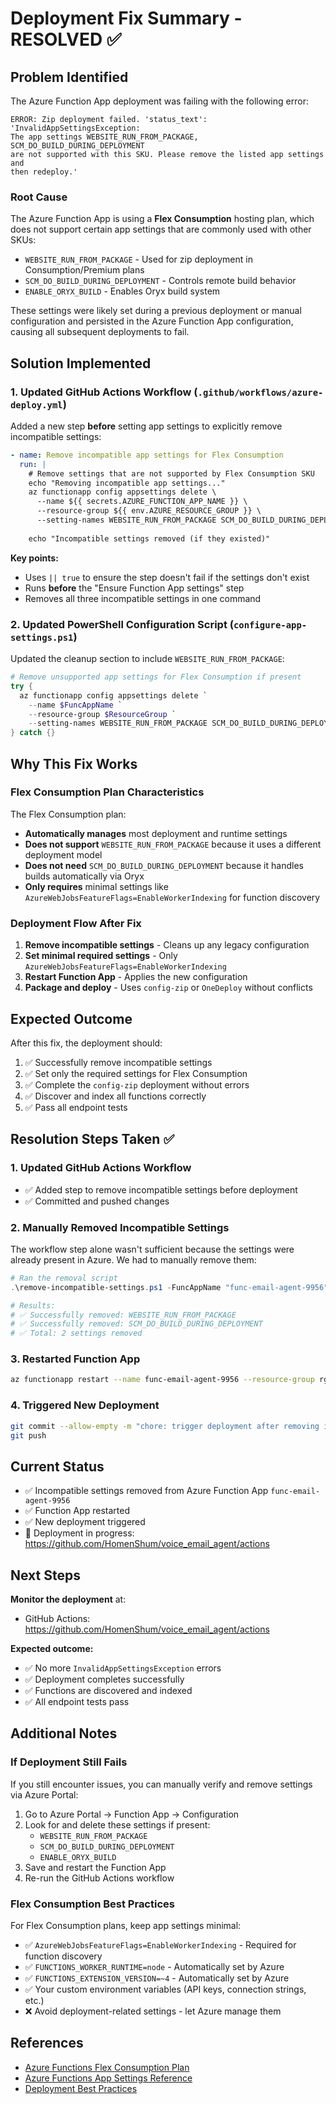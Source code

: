 # Deployment Fix Summary - RESOLVED ✅

## Problem Identified

The Azure Function App deployment was failing with the following error:

```
ERROR: Zip deployment failed. 'status_text': 'InvalidAppSettingsException: 
The app settings WEBSITE_RUN_FROM_PACKAGE, SCM_DO_BUILD_DURING_DEPLOYMENT 
are not supported with this SKU. Please remove the listed app settings and 
then redeploy.'
```

### Root Cause

The Azure Function App is using a **Flex Consumption** hosting plan, which does not support certain app settings that are commonly used with other SKUs:

- `WEBSITE_RUN_FROM_PACKAGE` - Used for zip deployment in Consumption/Premium plans
- `SCM_DO_BUILD_DURING_DEPLOYMENT` - Controls remote build behavior
- `ENABLE_ORYX_BUILD` - Enables Oryx build system

These settings were likely set during a previous deployment or manual configuration and persisted in the Azure Function App configuration, causing all subsequent deployments to fail.

## Solution Implemented

### 1. Updated GitHub Actions Workflow (`.github/workflows/azure-deploy.yml`)

Added a new step **before** setting app settings to explicitly remove incompatible settings:

```yaml
- name: Remove incompatible app settings for Flex Consumption
  run: |
    # Remove settings that are not supported by Flex Consumption SKU
    echo "Removing incompatible app settings..."
    az functionapp config appsettings delete \
      --name ${{ secrets.AZURE_FUNCTION_APP_NAME }} \
      --resource-group ${{ env.AZURE_RESOURCE_GROUP }} \
      --setting-names WEBSITE_RUN_FROM_PACKAGE SCM_DO_BUILD_DURING_DEPLOYMENT ENABLE_ORYX_BUILD || true
    
    echo "Incompatible settings removed (if they existed)"
```

**Key points:**
- Uses `|| true` to ensure the step doesn't fail if the settings don't exist
- Runs **before** the "Ensure Function App settings" step
- Removes all three incompatible settings in one command

### 2. Updated PowerShell Configuration Script (`configure-app-settings.ps1`)

Updated the cleanup section to include `WEBSITE_RUN_FROM_PACKAGE`:

```powershell
# Remove unsupported app settings for Flex Consumption if present
try {
  az functionapp config appsettings delete `
    --name $FuncAppName `
    --resource-group $ResourceGroup `
    --setting-names WEBSITE_RUN_FROM_PACKAGE SCM_DO_BUILD_DURING_DEPLOYMENT ENABLE_ORYX_BUILD | Out-Null
} catch {}
```

## Why This Fix Works

### Flex Consumption Plan Characteristics

The Flex Consumption plan:
- **Automatically manages** most deployment and runtime settings
- **Does not support** `WEBSITE_RUN_FROM_PACKAGE` because it uses a different deployment model
- **Does not need** `SCM_DO_BUILD_DURING_DEPLOYMENT` because it handles builds automatically via Oryx
- **Only requires** minimal settings like `AzureWebJobsFeatureFlags=EnableWorkerIndexing` for function discovery

### Deployment Flow After Fix

1. **Remove incompatible settings** - Cleans up any legacy configuration
2. **Set minimal required settings** - Only `AzureWebJobsFeatureFlags=EnableWorkerIndexing`
3. **Restart Function App** - Applies the new configuration
4. **Package and deploy** - Uses `config-zip` or `OneDeploy` without conflicts

## Expected Outcome

After this fix, the deployment should:
1. ✅ Successfully remove incompatible settings
2. ✅ Set only the required settings for Flex Consumption
3. ✅ Complete the `config-zip` deployment without errors
4. ✅ Discover and index all functions correctly
5. ✅ Pass all endpoint tests

## Resolution Steps Taken ✅

### 1. Updated GitHub Actions Workflow
- ✅ Added step to remove incompatible settings before deployment
- ✅ Committed and pushed changes

### 2. Manually Removed Incompatible Settings
The workflow step alone wasn't sufficient because the settings were already present in Azure. We had to manually remove them:

```powershell
# Ran the removal script
.\remove-incompatible-settings.ps1 -FuncAppName "func-email-agent-9956"

# Results:
# ✅ Successfully removed: WEBSITE_RUN_FROM_PACKAGE
# ✅ Successfully removed: SCM_DO_BUILD_DURING_DEPLOYMENT
# ✅ Total: 2 settings removed
```

### 3. Restarted Function App
```bash
az functionapp restart --name func-email-agent-9956 --resource-group rg-email-agent
```

### 4. Triggered New Deployment
```bash
git commit --allow-empty -m "chore: trigger deployment after removing incompatible app settings"
git push
```

## Current Status

- ✅ Incompatible settings removed from Azure Function App `func-email-agent-9956`
- ✅ Function App restarted
- ✅ New deployment triggered
- 🔄 Deployment in progress: https://github.com/HomenShum/voice_email_agent/actions

## Next Steps

**Monitor the deployment** at:
- GitHub Actions: https://github.com/HomenShum/voice_email_agent/actions

**Expected outcome:**
- ✅ No more `InvalidAppSettingsException` errors
- ✅ Deployment completes successfully
- ✅ Functions are discovered and indexed
- ✅ All endpoint tests pass

## Additional Notes

### If Deployment Still Fails

If you still encounter issues, you can manually verify and remove settings via Azure Portal:

1. Go to Azure Portal → Function App → Configuration
2. Look for and delete these settings if present:
   - `WEBSITE_RUN_FROM_PACKAGE`
   - `SCM_DO_BUILD_DURING_DEPLOYMENT`
   - `ENABLE_ORYX_BUILD`
3. Save and restart the Function App
4. Re-run the GitHub Actions workflow

### Flex Consumption Best Practices

For Flex Consumption plans, keep app settings minimal:
- ✅ `AzureWebJobsFeatureFlags=EnableWorkerIndexing` - Required for function discovery
- ✅ `FUNCTIONS_WORKER_RUNTIME=node` - Automatically set by Azure
- ✅ `FUNCTIONS_EXTENSION_VERSION=~4` - Automatically set by Azure
- ✅ Your custom environment variables (API keys, connection strings, etc.)
- ❌ Avoid deployment-related settings - let Azure manage them

## References

- [Azure Functions Flex Consumption Plan](https://learn.microsoft.com/en-us/azure/azure-functions/flex-consumption-plan)
- [Azure Functions App Settings Reference](https://learn.microsoft.com/en-us/azure/azure-functions/functions-app-settings)
- [Deployment Best Practices](https://learn.microsoft.com/en-us/azure/azure-functions/functions-deployment-technologies)

